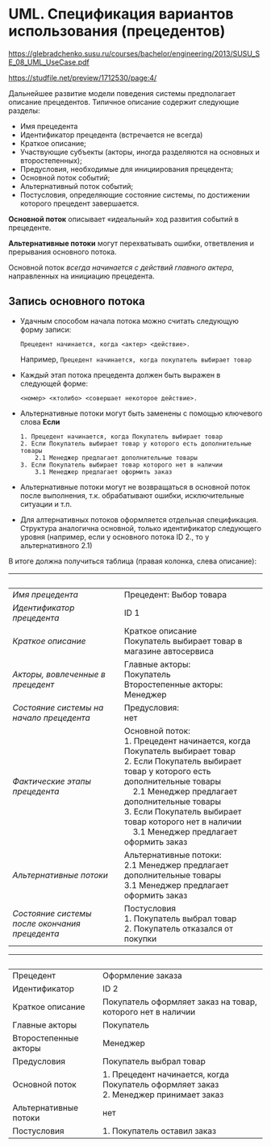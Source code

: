 # UML. Спецификация вариантов использования (прецедентов)

https://glebradchenko.susu.ru/courses/bachelor/engineering/2013/SUSU_SE_08_UML_UseCase.pdf

https://studfile.net/preview/1712530/page:4/

Дальнейшее развитие модели поведения системы предполагает описание прецедентов. Типичное описание содержит следующие разделы:

* Имя прецедента
* Идентификатор прецедента (встречается не всегда)
* Краткое описание;
* Участвующие субъекты (акторы, иногда разделяются на основных и второстепенных);
* Предусловия, необходимые для инициирования прецедента;
* Основной поток событий;
* Альтернативный поток событий;
* Постусловия, определяющие состояние системы, по достижении которого прецедент завершается.

**Основной поток** описывает «идеальный» ход развития событий в прецеденте.

**Альтернативные потоки** могут перехватывать ошибки, ответвления и прерывания основного потока.

Основной поток *всегда начинается с действий главного актера*, направленных на инициацию прецедента.

## Запись основного потока

* Удачным способом начала потока можно считать следующую форму записи:

    `Прецедент начинается, когда <актер> <действие>.`

    Например, `Прецедент начинается, когда покупатель выбирает товар`

* Каждый этап потока прецедента должен быть выражен в следующей форме:

    `<номер> <ктолибо> <совершает некоторое действие>.`

* Альтернативные потоки могут быть заменены с помощью ключевого слова **Если**

    ```
    1. Прецедент начинается, когда Покупатель выбирает товар
    2. Если Покупатель выбирает товар у которого есть дополнительные товары
        2.1 Менеджер предлагает дополнительные товары
    3. Если Покупатель выбирает товар которого нет в наличии
        3.1 Менеджер предлагает оформить заказ
    ```

* Альтернативные потоки могут не возвращаться в основной поток после
выполнения, т.к. обрабатывают ошибки, исключительные ситуации и т.п.

* Для алтернативных потоков оформляется отдельная спецификация. Структура аналогична основной, только идентификатор следующего уровня (например, если у основного потока ID 2., то у альтернативного 2.1)

В итоге должна получиться таблица (правая колонка, слева описание):

&nbsp; | &nbsp;
--|------ 
*Имя прецедента* | Прецедент: Выбор товара
*Идентификатор прецедента* | ID 1
*Краткое описание* | Краткое описание<br/>Покупатель выбирает товар в магазине автосервиса
*Акторы, вовлеченные в прецедент* | Главные акторы:<br/>Покупатель<br/>Второстепенные акторы:<br/>Менеджер
*Состояние системы на начало прецедента* | Предусловия:<br/>нет
*Фактические этапы прецедента* | Основной поток:<br/>1. Прецедент начинается, когда Покупатель выбирает товар<br/>2. Если Покупатель выбирает товар у которого есть дополнительные товары<br/>&nbsp;&nbsp;&nbsp;&nbsp;2.1 Менеджер предлагает дополнительные товары<br/> 3. Если Покупатель выбирает товар которого нет в наличии<br/>&nbsp;&nbsp;&nbsp;&nbsp;3.1 Менеджер предлагает оформить заказ
*Альтернативные потоки* | Альтернативные потоки:<br/>2.1 Менеджер предлагает дополнительные товары<br/>3.1 Менеджер предлагает оформить заказ
*Состояние системы после окончания прецедента* | Постусловия<br/>1. Покупатель выбрал товар<br/>2. Покупатель отказался от покупки 


&nbsp; | &nbsp;
-|------ 
Прецедент | Оформление заказа
Идентификатор | ID 2
Краткое описание | Покупатель оформляет заказ на товар, которого нет в наличии
Главные акторы | Покупатель
Второстепенные акторы | Менеджер
Предусловия | Покупатель выбрал товар
Основной поток | 1. Прецедент начинается, когда Покупатель оформляет заказ<br/>2. Менеджер принимает заказ
Альтернативные потоки | нет
Постусловия | 1. Покупатель оставил заказ


